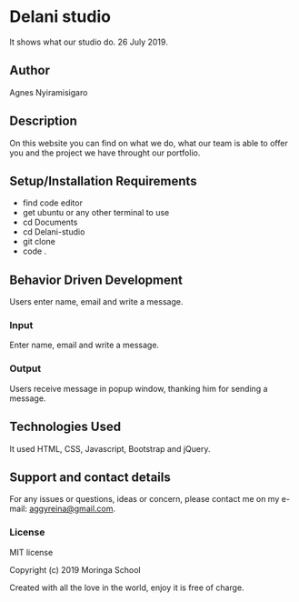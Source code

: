 # Delani studio

It shows what our studio do. 26 July 2019.

## Author

Agnes Nyiramisigaro

## Description

On this website you can find on what we do, what our team is able to offer you and the project we have throught our portfolio.

## Setup/Installation Requirements

* find code editor
* get ubuntu or any other terminal to use
* cd Documents
* cd Delani-studio
* git clone
* code .

## Behavior Driven Development

Users enter name, email and write a message.

### Input

Enter name, email and write a message.

### Output

Users receive message in popup window, thanking him for sending a message.

## Technologies Used

It used HTML, CSS, Javascript, Bootstrap and jQuery.

## Support and contact details

For any issues or questions, ideas or concern, please contact me on my e-mail: aggyreina@gmail.com.

### License

MIT license

Copyright (c) 2019 Moringa School

Created with all the love in the world, enjoy it is free of charge.
